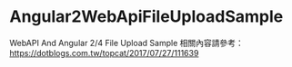 # Angular2WebApiFileUploadSample
WebAPI And Angular 2/4 File Upload Sample
相關內容請參考：https://dotblogs.com.tw/topcat/2017/07/27/111639
